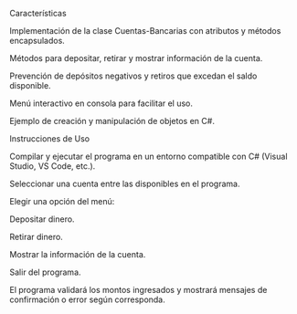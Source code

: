 Características

Implementación de la clase Cuentas-Bancarias con atributos y métodos encapsulados.

Métodos para depositar, retirar y mostrar información de la cuenta.

Prevención de depósitos negativos y retiros que excedan el saldo disponible.

Menú interactivo en consola para facilitar el uso.

Ejemplo de creación y manipulación de objetos en C#.

Instrucciones de Uso

Compilar y ejecutar el programa en un entorno compatible con C# (Visual Studio, VS Code, etc.).

Seleccionar una cuenta entre las disponibles en el programa.

Elegir una opción del menú:

Depositar dinero.

Retirar dinero.

Mostrar la información de la cuenta.

Salir del programa.

El programa validará los montos ingresados y mostrará mensajes de confirmación o error según corresponda.
